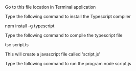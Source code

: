 Go to this file location in Terminal application

Type the following command to install the Typescript compiler

  npm install -g typescript

Type the following command to compile the typescript file

  tsc script.ts

This will create a javascript file called 'script.js'

Type the following command to run the program
  node script.js
